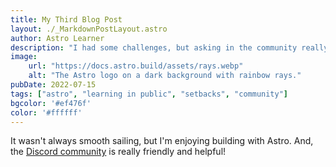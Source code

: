 ```yaml
---
title: My Third Blog Post
layout: ./_MarkdownPostLayout.astro
author: Astro Learner
description: "I had some challenges, but asking in the community really helped!"
image:
    url: "https://docs.astro.build/assets/rays.webp"
    alt: "The Astro logo on a dark background with rainbow rays."
pubDate: 2022-07-15
tags: ["astro", "learning in public", "setbacks", "community"]
bgcolor: '#ef476f'
color: '#ffffff'
---
```

It wasn't always smooth sailing, but I'm enjoying building with Astro. And, the [Discord community](https://astro.build/chat) is really friendly and helpful!